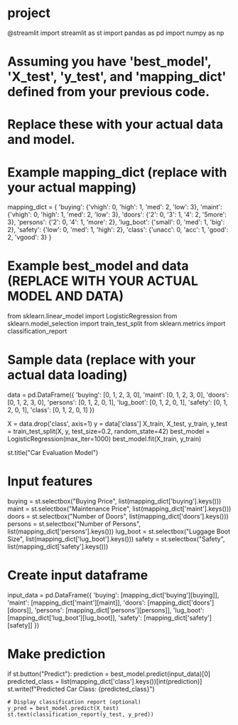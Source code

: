 # project
@streamlit
import streamlit as st
import pandas as pd
import numpy as np

# Assuming you have 'best_model', 'X_test', 'y_test', and 'mapping_dict' defined from your previous code.
# Replace these with your actual data and model.

# Example mapping_dict (replace with your actual mapping)
mapping_dict = {
    'buying': {'vhigh': 0, 'high': 1, 'med': 2, 'low': 3},
    'maint': {'vhigh': 0, 'high': 1, 'med': 2, 'low': 3},
    'doors': {'2': 0, '3': 1, '4': 2, '5more': 3},
    'persons': {'2': 0, '4': 1, 'more': 2},
    'lug_boot': {'small': 0, 'med': 1, 'big': 2},
    'safety': {'low': 0, 'med': 1, 'high': 2},
    'class': {'unacc': 0, 'acc': 1, 'good': 2, 'vgood': 3}
}

# Example best_model and data (REPLACE WITH YOUR ACTUAL MODEL AND DATA)
from sklearn.linear_model import LogisticRegression
from sklearn.model_selection import train_test_split
from sklearn.metrics import classification_report

# Sample data (replace with your actual data loading)
data = pd.DataFrame({
    'buying': [0, 1, 2, 3, 0],
    'maint': [0, 1, 2, 3, 0],
    'doors': [0, 1, 2, 3, 0],
    'persons': [0, 1, 2, 0, 1],
    'lug_boot': [0, 1, 2, 0, 1],
    'safety': [0, 1, 2, 0, 1],
    'class': [0, 1, 2, 0, 1]
})

X = data.drop('class', axis=1)
y = data['class']
X_train, X_test, y_train, y_test = train_test_split(X, y, test_size=0.2, random_state=42)
best_model = LogisticRegression(max_iter=1000)
best_model.fit(X_train, y_train)



st.title("Car Evaluation Model")

# Input features
buying = st.selectbox("Buying Price", list(mapping_dict['buying'].keys()))
maint = st.selectbox("Maintenance Price", list(mapping_dict['maint'].keys()))
doors = st.selectbox("Number of Doors", list(mapping_dict['doors'].keys()))
persons = st.selectbox("Number of Persons", list(mapping_dict['persons'].keys()))
lug_boot = st.selectbox("Luggage Boot Size", list(mapping_dict['lug_boot'].keys()))
safety = st.selectbox("Safety", list(mapping_dict['safety'].keys()))


# Create input dataframe
input_data = pd.DataFrame({
    'buying': [mapping_dict['buying'][buying]],
    'maint': [mapping_dict['maint'][maint]],
    'doors': [mapping_dict['doors'][doors]],
    'persons': [mapping_dict['persons'][persons]],
    'lug_boot': [mapping_dict['lug_boot'][lug_boot]],
    'safety': [mapping_dict['safety'][safety]]
})

# Make prediction
if st.button("Predict"):
    prediction = best_model.predict(input_data)[0]
    predicted_class = list(mapping_dict['class'].keys())[int(prediction)]
    st.write(f"Predicted Car Class: {predicted_class}")

    # Display classification report (optional)
    y_pred = best_model.predict(X_test)
    st.text(classification_report(y_test, y_pred))
